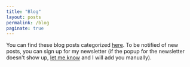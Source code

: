 ```yaml
---
title: "Blog"
layout: posts
permalink: /blog
paginate: true
---
```

You can find these blog posts categorized [here](/tags). To be notified of new posts, you can sign up for my newsletter (if the popup for the newsletter doesn't show up, [let me know](mailto:parthswat@gmail.com) and I will add you manually).
<head>
<script id="mcjs">!function(c,h,i,m,p){m=c.createElement(h),p=c.getElementsByTagName(h)[0],m.async=1,m.src=i,p.parentNode.insertBefore(m,p)}(document,"script","https://chimpstatic.com/mcjs-connected/js/users/a5f29a3bb0f20bd080b84119c/7e55e6359a44270c996c76729.js");</script>
</head>